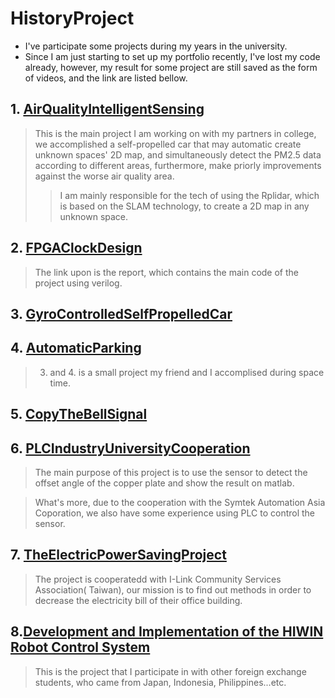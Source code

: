 # HistoryProject
- I've participate some projects during my years in the university.
- Since I am just starting to set up my portfolio recently, I've lost my code already, however, my result for some project are still saved as the form of videos, and the link are listed bellow.
## 1. [AirQualityIntelligentSensing](https://drive.google.com/file/d/1dnx8poMDC9YPr49BTg2RB9gRO9hNxdRZ/view?usp=sharing)
> This is the main project I am working on with my partners in college, we accomplished a self-propelled car that may automatic create unknown spaces' 2D map, and simultaneously detect the PM2.5 data according to different areas, furthermore, make priorly improvements against the worse air quality area. 
>> I am mainly responsible for the tech of using the Rplidar, which is based on the SLAM technology, to create a 2D map in any unknown space.
## 2. [FPGAClockDesign](https://drive.google.com/file/d/1DF6MYyo6Qt-xA5MYnypatDZ69QQvUU0v/view?usp=sharing)
> The link upon is the report, which contains the main code of the project using verilog. 
## 3. [GyroControlledSelfPropelledCar](https://drive.google.com/file/d/15QZ_TeQ5waM1vnYl1dHeycSbmKgJCb3n/view?usp=sharing)
## 4. [AutomaticParking](https://drive.google.com/file/d/1O0W3-hL8coeywjIYgLPUuJGoiGfgPRE5/view?usp=sharing)
> 3. and 4. is a small project my friend and I accomplised during space time.
## 5. [CopyTheBellSignal](https://drive.google.com/file/d/18IOyGmWG7nNHuQQAtKCC7LVyelMtgBcA/view?usp=sharing)
## 6. [PLCIndustryUniversityCooperation](https://drive.google.com/file/d/12lNS9v_xETSaUjBllMcOCVX1baW4xLXR/view?usp=sharing)
> The main purpose of this project is to use the sensor to detect the offset angle of the copper plate and show the result on matlab.

> What's more, due to the cooperation with the Symtek Automation Asia Coporation, we also have some experience using PLC to control the sensor.
## 7. [TheElectricPowerSavingProject](https://drive.google.com/file/d/1pzbCzqMfGy2QFAYBpwGXnjmrdycYk00L/view?usp=sharing)
> The project is cooperatedd with I-Link Community Services Association( Taiwan), our mission is to find out methods in order to decrease the electricity bill of their office building. 

## 8.[Development and Implementation of the HIWIN Robot Control System](https://drive.google.com/file/d/1t8H_dniN4J0CHcELzfC_xIM8N9IfUcdu/view?usp=sharing)
> This is the project that I participate in with other foreign exchange students, who came from Japan, Indonesia, Philippines...etc. 


